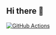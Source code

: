 ## Hi there 👋

<!--
**nickydraz/nickydraz** is a ✨ _special_ ✨ repository because its `README.md` (this file) appears on your GitHub profile.

Here are some ideas to get you started:

- 🔭 I’m currently working on ...
- 🌱 I’m currently learning ...
- 👯 I’m looking to collaborate on ...
- 🤔 I’m looking for help with ...
- 💬 Ask me about ...
- 📫 How to reach me: ...
- 😄 Pronouns: ...
- ⚡ Fun fact: ...
-->


<!--START_SECTION:badges-->
[![GitHub Actions](https://images.credly.com/size/90x90/images/89efc3e7-842b-4790-b09b-9ea5efc71ec3/image.png)](http://www.credly.com/badges/2ea19728-5677-4f44-89ab-6d98166cba8b "GitHub Actions")
<!--END_SECTION:badges-->
